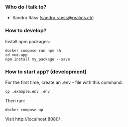 ### Who do I talk to? ###

* Sandro Räss (sandro.raess@realms.ch)

### How to develop? ###

Install npm packages:

    docker compose run npm sh
    cd vue-app
    npm install my_package --save

### How to start app? (development) ###

For the first time, create an .env - file with this command:

    cp .example.env .env

Then run:

    docker compose up

Visit http://localhost:8080/ .
